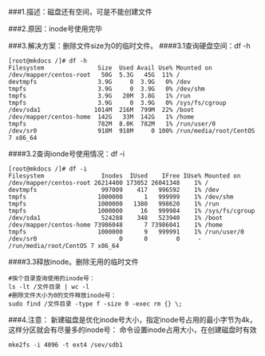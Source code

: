 ###1.描述：磁盘还有空间，可是不能创建文件

###2.原因：inode号使用完毕

###3.解决方案：删除文件size为0的临时文件。
####3.1查询硬盘空间：df -h

```
[root@mkdocs /]# df -h
Filesystem               Size  Used Avail Use% Mounted on
/dev/mapper/centos-root   50G  5.3G   45G  11% /
devtmpfs                 3.9G     0  3.9G   0% /dev
tmpfs                    3.9G     0  3.9G   0% /dev/shm
tmpfs                    3.9G   20M  3.8G   1% /run
tmpfs                    3.9G     0  3.9G   0% /sys/fs/cgroup
/dev/sda1               1014M  216M  799M  22% /boot
/dev/mapper/centos-home  142G   33M  142G   1% /home
tmpfs                    782M  8.0K  782M   1% /run/user/0
/dev/sr0                 918M  918M     0 100% /run/media/root/CentOS 7 x86_64
```

####3.2查询ionde号使用情况：df -i
```
[root@mkdocs /]# df -i
Filesystem                Inodes  IUsed    IFree IUse% Mounted on
/dev/mapper/centos-root 26214400 173052 26041348    1% /
devtmpfs                  997009    417   996592    1% /dev
tmpfs                    1000000      1   999999    1% /dev/shm
tmpfs                    1000000   1380   998620    1% /run
tmpfs                    1000000     16   999984    1% /sys/fs/cgroup
/dev/sda1                 524288    348   523940    1% /boot
/dev/mapper/centos-home 73986048      7 73986041    1% /home
tmpfs                    1000000      9   999991    1% /run/user/0
/dev/sr0                       0      0        0     - /run/media/root/CentOS 7 x86_64
```


####3.3释放inode。删除无用的临时文件
```
#挨个目录查询使用的inode号：
ls -lt /文件目录 | wc -l
#删除文件大小为0的文件释放inode号：
sudo find /文件目录 -type f -size 0 -exec rm {} \;  
```
###4.注意：
新建磁盘是优化inode号大小，指定inode号占用的最小字节为4k，这样分区就会有尽量多的inode号：
命令设置inode占用大小，在创建磁盘时有效
```
mke2fs -i 4096 -t ext4 /sev/sdb1
```